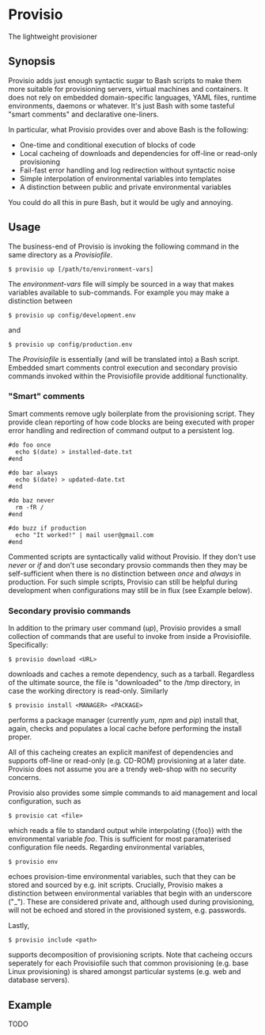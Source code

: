 # Provisio
The lightweight provisioner

## Synopsis
Provisio adds just enough syntactic sugar to Bash scripts to make them more suitable for provisioning servers, virtual machines and containers. It does not rely on embedded domain-specific languages, YAML files, runtime environments, daemons or whatever. It's just Bash with some tasteful "smart comments" and declarative one-liners. 

In particular, what Provisio provides over and above Bash is the following:

* One-time and conditional execution of blocks of code
* Local cacheing of downloads and dependencies for off-line or read-only provisioning
* Fail-fast error handling and log redirection without syntactic noise
* Simple interpolation of environmental variables into templates 
* A distinction between public and private environmental variables

You could do all this in pure Bash, but it would be ugly and annoying.

## Usage
The business-end of Provisio is invoking the following command in the same directory as a *Provisiofile*.

    $ provisio up [/path/to/environment-vars]
  
The *environment-vars* file will simply be sourced in a way that makes variables available to sub-commands. For example you may make a distinction between

    $ provisio up config/development.env
    
and

    $ provisio up config/production.env
  
The *Provisiofile* is essentially (and will be translated into) a Bash script. Embedded smart comments control execution and secondary provisio commands invoked within the Provisiofile provide additional functionality. 
 
### "Smart" comments
 
Smart comments remove ugly boilerplate from the provisioning script. They provide clean reporting of how code blocks are being executed with proper error handling and redirection of command output to a persistent log. 

    #do foo once
      echo $(date) > installed-date.txt
    #end
    
    #do bar always
      echo $(date) > updated-date.txt
    #end
    
    #do baz never
      rm -fR /
    #end
    
    #do buzz if production
      echo "It worked!" | mail user@gmail.com
    #end
    
Commented scripts are syntactically valid without Provisio. If they don't use *never* or *if* and don't use secondary provsio commands then they may be self-sufficient when there is no distinction between *once* and *always* in production. For such simple scripts, Provisio can still be helpful during development when configurations may still be in flux (see Example below). 

### Secondary provisio commands

In addition to the primary user command (*up*), Provisio provides a small collection of commands that are useful to invoke from inside a Provisiofile. Specifically:

    $ provisio download <URL>

downloads and caches a remote dependency, such as a tarball. Regardless of the ultimate source, the file is "downloaded" to the /tmp directory, in case the working directory is read-only. Similarly

    $ provisio install <MANAGER> <PACKAGE>
    
performs a package manager (currently *yum*, *npm* and *pip*) install that, again, checks and populates a local cache before performing the install proper. 

All of this cacheing creates an explicit manifest of dependencies and supports off-line or read-only (e.g. CD-ROM) provisioning at a later date. Provisio does not assume you are a trendy web-shop with no security concerns.

Provisio also provides some simple commands to aid management and local configuration, such as

    $ provisio cat <file>
    
which reads a file to standard output while interpolating {{foo}} with the environmental variable *foo*. This is sufficient for most paramaterised configuration file needs. Regarding environmental variables, 

    $ provisio env
    
echoes provision-time environmental variables, such that they can be stored and sourced by e.g. init scripts. Crucially, Provisio makes a distinction between environmental variables that begin with an underscore ("_"). These are considered private and, although used during provisioning, will not be echoed and stored in the provisioned system, e.g. passwords.

Lastly, 

    $ provisio include <path>
    
supports decomposition of provisioning scripts. Note that cacheing occurs seperately for each Provisiofile such that common provisioning (e.g. base Linux provisioning) is shared amongst particular systems (e.g. web and database servers). 

## Example

TODO
